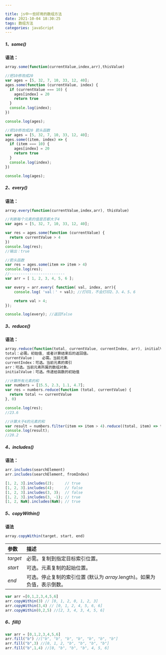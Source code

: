 ```yaml
---

title: js中一些好用的数组方法
date: 2021-10-04 18:30:25
tags: 数组方法
categories: javaScript
---
```


##### 1、some()

**语法：**

```js
array.some(function(currentValue,index,arr),thisValue)
```

```js
//把10修改成20
var ages = [5, 32, 7, 10, 33, 12, 40];
ages.some(function (currentValue, index) {
  if (currentValue === 10) {
    ages[index] = 20
    return true
  }
  console.log(index);
})

console.log(ages);

//把10修改成20 箭头函数
var ages = [5, 32, 7, 10, 33, 12, 40];
ages.some((item, index) => {
  if (item === 10) {
    ages[index] = 20
    return true
  }
  console.log(index);
})

console.log(ages);
```

##### 2、every()

**语法：**

```js
array.every(function(currentValue,index,arr), thisValue)
```

```js
//判断每个元素的值是否都大于4
var ages = [5, 32, 7, 10, 33, 12, 40];

var res = ages.some(function (currentValue) {
  return currentValue > 4
})
console.log(res);
//输出：true

//箭头函数
var res = ages.some(item => item > 4)
console.log(res);
//-------------------------
var arr = [ 1, 2, 3, 4, 5, 6 ];

var every = arr.every( function( val, index, arr){
    console.log( 'val：' + val); //打印1，不会打印2、3、4、5、6

    return val > 4;
});

console.log(every); //返回false
```

##### 3、reduce()

**语法：**

```js
array.reduce(function(total, currentValue, currentIndex, arr), initialValue)
total：必需。初始值, 或者计算结束后的返回值。
currentValue：	必需。当前元素
currentIndex：可选。当前元素的索引
arr：可选。当前元素所属的数组对象。
initialValue：可选。传递给函数的初始值
```

```js
//计算所有元素的和
var numbers = [15.5, 2.3, 1.1, 4.7];
var res = numbers.reduce(function (total, currentValue) {
  return total += currentValue
}, 0)

console.log(res);
//23.6

//计算大于4的元素的和
var result = numbers.filter(item => item > 4).reduce((total, item) => total += item, 0)
console.log(result);
//20.2
```

##### 4、includes()

**语法：**

```js
arr.includes(searchElement)
arr.includes(searchElement, fromIndex)
```

```js
[1, 2, 3].includes(2);     // true
[1, 2, 3].includes(4);     // false
[1, 2, 3].includes(3, 3);  // false
[1, 2, 3].includes(3, -1); // true
[1, 2, NaN].includes(NaN); // true
```

##### 5、copyWithin()

**语法**

```js
array.copyWithin(target, start, end)
```

| 参数     | 描述                                                         |
| :------- | :----------------------------------------------------------- |
| *target* | 必需。复制到指定目标索引位置。                               |
| *start*  | 可选。元素复制的起始位置。                                   |
| *end*    | 可选。停止复制的索引位置 (默认为 *array*.length)。如果为负值，表示倒数。 |

```js
var arr =[0,1,2,3,4,5,6]
arr.copyWithin(3) // [0, 1, 2, 0, 1, 2, 3]
arr.copyWithin(3,4) // [0, 1, 2, 4, 5, 6, 6]
arr.copyWithin(0,2,5) //[2, 3, 4, 3, 4, 5, 6]
```

##### 6、fill()

```js
var arr = [0,1,2,3,4,5,6]
arr.fill("b") //["b", "b", "b", "b", "b", "b", "b"]
arr.fill("b",3) //[0, 1, 2, "b", "b", "b", "b"]
arr.fill("b",1,4) //[0, "b", "b", "b", 4, 5, 6]
```
